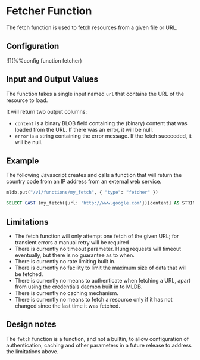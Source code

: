 # Fetcher Function

The fetch function is used to fetch resources from a given file or
URL.

## Configuration
![](%%config function fetcher)

## Input and Output Values

The function takes a single input named `url` that contains the URL of the
resource to load.

It will return two output columns:

- `content` is a binary BLOB field containing the (binary) content that
  was loaded from the URL.  If there was an error, it will be null.
- `error` is a string containing the error message.  If the fetch
  succeeded, it will be null.

## Example

The following Javascript creates and calls a function that will return the
country code from an IP address from an external web service.

```python
mldb.put("/v1/functions/my_fetch", { "type": "fetcher" })
```

```sql
SELECT CAST (my_fetch({url: 'http://www.google.com'})[content] AS STRING)
```

## Limitations

- The fetch function will only attempt one fetch of the given URL; for
  transient errors a manual retry will be required
- There is currently no timeout parameter.  Hung requests will timeout
  eventually, but there is no guarantee as to when.
- There is currently no rate limiting built in.
- There is currently no facility to limit the maximum size of data that
  will be fetched.
- There is currently no means to authenticate when fetching a URL,
  apart from using the credentials daemon built in to MLDB.
- There is currently no caching mechanism.
- There is currently no means to fetch a resource only if it has not
  changed since the last time it was fetched.

## Design notes

The `fetch` function is a function, and not a builtin, to allow
configuration of authentication, caching and other parameters in
a future release to address the limitations above.

